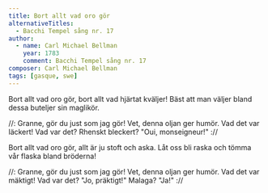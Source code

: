 ```yaml
---
title: Bort allt vad oro gör
alternativeTitles:
  - Bacchi Tempel sång nr. 17
author:
  - name: Carl Michael Bellman
    year: 1783
    comment: Bacchi Tempel sång nr. 17
composer: Carl Michael Bellman
tags: [gasque, swe]
---
```


Bort allt vad oro gör,
bort allt vad hjärtat kväljer!
Bäst att man väljer
bland dessa buteljer
sin maglikör.

//: Granne, gör du just som jag gör!
Vet, denna oljan ger humör.
Vad det var läckert!
Vad var det? Rhenskt bleckert?
"Oui, monseigneur!" ://

Bort allt vad oro gör,
allt är ju stoft och aska.
Låt oss bli raska
och tömma vår flaska
bland bröderna!

//: Granne, gör du just som jag gör!
Vet, denna oljan ger humör.
Vad det var mäktigt!
Vad var det? "Jo, präktigt!"
Malaga? "Ja!" ://
